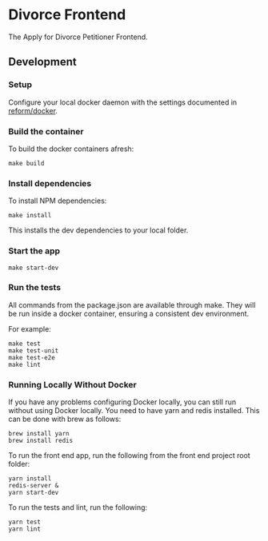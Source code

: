 # Divorce Frontend

The Apply for Divorce Petitioner Frontend.

## Development

### Setup

Configure your local docker daemon with the settings documented in
[reform/docker][reform-docker].

### Build the container

To build the docker containers afresh:

```
make build
```

### Install dependencies

To install NPM dependencies:

```
make install
```

This installs the dev dependencies to your local folder.

### Start the app

```
make start-dev
```

###  Run the tests

All commands from the package.json are available through make. They will be run
inside a docker container, ensuring a consistent dev environment.

For example:

```
make test
make test-unit
make test-e2e
make lint
```

### Running Locally Without Docker
If you have any problems configuring Docker locally, you can still run without using Docker locally.
You need to have yarn and redis installed. This can be done with brew as follows:

```
brew install yarn
brew install redis

```

To run the front end app, run the following from the front end project root folder:


```
yarn install
redis-server &
yarn start-dev
```

To run the tests and lint, run the following:


```
yarn test
yarn lint

```

[reform-docker]: http://git.reform/reform/docker
